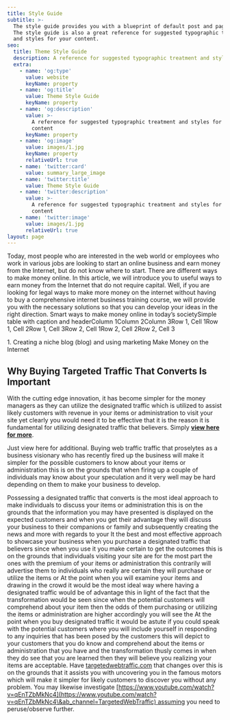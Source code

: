 ```yaml
---
title: Style Guide
subtitle: >-
  The style guide provides you with a blueprint of default post and page styles.
  The style guide is also a great reference for suggested typographic treatment
  and styles for your content.
seo:
  title: Theme Style Guide
  description: A reference for suggested typographic treatment and styles for your content
  extra:
    - name: 'og:type'
      value: website
      keyName: property
    - name: 'og:title'
      value: Theme Style Guide
      keyName: property
    - name: 'og:description'
      value: >-
        A reference for suggested typographic treatment and styles for your
        content
      keyName: property
    - name: 'og:image'
      value: images/1.jpg
      keyName: property
      relativeUrl: true
    - name: 'twitter:card'
      value: summary_large_image
    - name: 'twitter:title'
      value: Theme Style Guide
    - name: 'twitter:description'
      value: >-
        A reference for suggested typographic treatment and styles for your
        content
    - name: 'twitter:image'
      value: images/1.jpg
      relativeUrl: true
layout: page
---
```

Today, most people who are interested in the web world or employees who work in various jobs are looking to start an online business and earn money from the Internet, but do not know where to start. There are different ways to make money online. In this article, we will introduce you to useful ways to earn money from the Internet that do not require capital. Well, if you are looking for legal ways to make more money on the internet without having to buy a comprehensive internet business training course, we will provide you with the necessary solutions so that you can develop your ideas in the right direction. Smart ways to make money online in today’s societySimple table with caption and headerColumn 1Column 2Column 3Row 1, Cell 1Row 1, Cell 2Row 1, Cell 3Row 2, Cell 1Row 2, Cell 2Row 2, Cell 3



1\. Creating a niche blog (blog) and using marketing Make Money on the Internet

## Why Buying Targeted Traffic That Converts Is Important ​ ​

With the cutting edge innovation, it has become simpler for the money managers as they can utilize the designated traffic which is utilized to assist likely customers with revenue in your items or administration to visit your site yet clearly you would need it to be effective that it is the reason it is fundamental for utilizing designated traffic that believers. Simply [**view here for more**](https://www.targetedwebtraffic.com/product-category/website-traffic/).

Just view here for additional. Buying web traffic traffic that proselytes as a business visionary who has recently fired up the business will make it simpler for the possible customers to know about your items or administration this is on the grounds that when firing up a couple of individuals may know about your speculation and it very well may be hard depending on them to make your business to develop.

Possessing a designated traffic that converts is the most ideal approach to make individuals to discuss your items or administration this is on the grounds that the information you may have presented is displayed on the expected customers and when you get their advantage they will discuss your business to their companions or family and subsequently creating the news and more with regards to your It the best and most effective approach to showcase your business when you purchase a designated traffic that believers since when you use it you make certain to get the outcomes this is on the grounds that individuals visiting your site are for the most part the ones with the premium of your items or administration this contrarily will advertise them to individuals who really are certain they will purchase or utilize the items or At the point when you will examine your items and drawing in the crowd it would be the most ideal way where having a designated traffic would be of advantage this in light of the fact that the transformation would be seen since when the potential customers will comprehend about your item then the odds of them purchasing or utilizing the items or administration are higher accordingly you will see the At the point when you buy designated traffic it would be astute if you could speak with the potential customers where you will include yourself in responding to any inquiries that has been posed by the customers this will depict to your customers that you do know and comprehend about the items or administration that you have and the transformation thusly comes in when they do see that you are learned then they will believe you realizing your items are acceptable. Have [targetedwebtraffic.com](https://www.targetedwebtraffic.com/) that changes over this is on the grounds that it assists you with uncovering you in the famous motors which will make it simpler for likely customers to discover you without any problem. You may likewise investigate [https://www.youtube.com/watch?v=qEnTZbMkNc4](https://www.youtube.com/watch?v=qEnTZbMkNc4\&ab_channel=TargetedWebTraffic) assuming you need to peruse/observe further.

